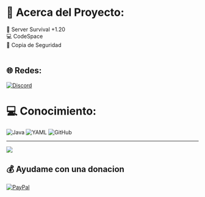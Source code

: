 # 💫 Acerca del Proyecto:
🍙 Server Survival +1.20<br>💻 CodeSpace<br>🔐 Copia de Seguridad<br><br>


## 🌐 Redes:
[![Discord](https://img.shields.io/badge/Discord-%237289DA.svg?logo=discord&logoColor=white)](https://discord.gg/https://discord.gg/hA7y2xSsBH) 

# 💻 Conocimiento:
![Java](https://img.shields.io/badge/java-%23ED8B00.svg?style=for-the-badge&logo=openjdk&logoColor=white) ![YAML](https://img.shields.io/badge/yaml-%23ffffff.svg?style=for-the-badge&logo=yaml&logoColor=151515) ![GitHub](https://img.shields.io/badge/github-%23121011.svg?style=for-the-badge&logo=github&logoColor=white)

---
[![](https://visitcount.itsvg.in/api?id=GameBlaze&icon=0&color=0)](https://visitcount.itsvg.in)

  ## 💰 Ayudame con una donacion
  [![PayPal](https://img.shields.io/badge/PayPal-00457C?style=for-the-badge&logo=paypal&logoColor=white)](https://paypal.me/dasvicgeta@gmail.com) 

  
<!-- Proudly created with GPRM ( https://gprm.itsvg.in ) -->
